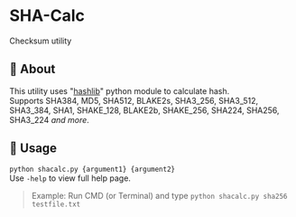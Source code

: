 # SHA-Calc
Checksum utility
## 🧾 About
This utility uses "[hashlib](https://docs.python.org/3/library/hashlib.html)" python module to calculate hash.<br>
Supports SHA384, MD5, SHA512, BLAKE2s, SHA3_256, SHA3_512, SHA3_384, SHA1, SHAKE_128, BLAKE2b, SHAKE_256, SHA224, SHA256, SHA3_224 *and more*.
## 🔧 Usage
`python shacalc.py {argument1} {argument2}`<br>
Use `-help` to view full help page.<br>
> Example: Run CMD (or Terminal) and type `python shacalc.py sha256 testfile.txt`
